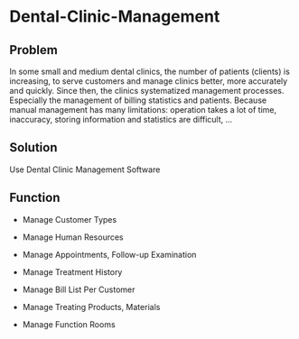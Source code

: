 Dental-Clinic-Management
===

**Problem**
-----------
In some small and medium dental clinics, the number of patients (clients) is increasing, to serve customers and manage clinics better, more accurately and quickly. Since then, the clinics systematized management processes. Especially the management of billing statistics and patients. Because manual management has many limitations: operation takes a lot of time, inaccuracy, storing information and statistics are difficult, ...



**Solution**
------------
Use Dental Clinic Management Software



**Function**
------------

* Manage Customer Types

* Manage Human Resources

* Manage Appointments, Follow-up Examination

* Manage Treatment History

* Manage Bill List Per Customer

* Manage Treating Products, Materials

* Manage Function Rooms
